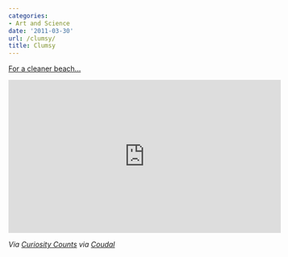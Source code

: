 ```yaml
---
categories:
- Art and Science
date: '2011-03-30'
url: /clumsy/
title: Clumsy
---
```


<a href="http://vimeo.com/21075348">For a cleaner beach...</a>

<p align="center"><div class="fluid-vids"><iframe src="https://player.vimeo.com/video/21075348?portrait=0" width="540" height="304" frameborder="0"></iframe></div></p>

<em>Via <a href="http://curiositycounts.com/post/4043285081/clumsy-ingenious-surfrider-foundation-psa-for">Curiosity Counts</a> via <a href="http://coudal.com/">Coudal</a></em>